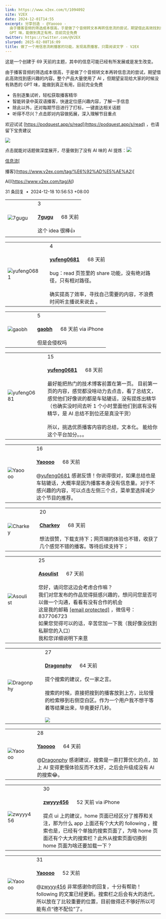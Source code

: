 ```yaml
---
link: https://www.v2ex.com/t/1094092
site: V2EX
date: 2024-12-01T14:55
excerpt: 分享创造 - @Yaoooo -
  由于播客音频的筛选成本很高，于是做了个音频转文本再转信息流的尝试，期望借此高效找到感兴趣的内容。整个产品大量使用了 AI ，但期望呈现给大家的时候没有熟悉的
  GPT 味，能做到真正有用，目前完全免费
twitter: https://twitter.com/@V2EX
slurped: 2025-02-08T16:09
title: 做了一个用信息流刷播客的功能，发现高质播客，只需阅读文字 - V2EX
---
```


这是一个创建于 69 天前的主题，其中的信息可能已经有所发展或是发生改变。

由于播客音频的筛选成本很高，于是做了个音频转文本再转信息流的尝试，期望借此高效找到感兴趣的内容。整个产品大量使用了 AI ，但期望呈现给大家的时候没有熟悉的 GPT 味，能做到真正有用，目前完全免费

- 告别逐集试听，轻松获取播客精华
- 智能转录中英双语播客，快速定位感兴趣内容，了解一手信息
- 除此以外，还对每期节目进行了打标，一键直达相关话题
- 听得不尽兴？点击即对内容做拓展，深入理解节目重点

欢迎试试 [https://podquest.app/s/read](https://podquest.app/s/read) ，也请留下宝贵建议

![](https://r2.gnimoay.com/images/2024-12-689a54037186ee1cc56ddb7fd06dd71c.png)

点击就能对话题做深度展开，尽量做到了没有 AI 味的 AI 提炼：![](https://r2.gnimoay.com/images/2024-12-c7969fb2b0a6dd13a3d7e04bc88a28bd.png)

[](https://www.v2ex.com/tag/%E4%BF%A1%E6%81%AF%E6%B5%81)

[信息流](https://www.v2ex.com/tag/%E4%BF%A1%E6%81%AF%E6%B5%81)[

播客](https://www.v2ex.com/tag/%E6%92%AD%E5%AE%A2)[

AI](https://www.v2ex.com/tag/AI)

31 条回复  **•**  2024-12-18 10:56:53 +08:00

|   |   |   |
|---|---|---|
|![7gugu](https://cdn.v2ex.com/avatar/4ec5/f6e7/147067_normal.png?m=1674312364)||3<br><br>**[7gugu](https://www.v2ex.com/member/7gugu)**      68 天前<br><br>这个 idea 很棒👍|

|   |   |   |
|---|---|---|
|![yufeng0681](https://cdn.v2ex.com/avatar/c468/70d6/383905_normal.png?m=1550194410)||4<br><br>**[yufeng0681](https://www.v2ex.com/member/yufeng0681)**      68 天前<br><br>bug：read 页签里的 share 功能，没有绝对路径，只有相对路径。<br><br>确实提高了效率，寻找自己需要的内容，不浪费时间听主播说来说去 。|

|   |   |   |
|---|---|---|
|![gaobh](https://cdn.v2ex.com/avatar/4a85/8bdd/205723_normal.png?m=1738847557)||5<br><br>**[gaobh](https://www.v2ex.com/member/gaobh)**      68 天前 via iPhone<br><br>但是会侵权吗|

|   |   |   |
|---|---|---|
|![yufeng0681](https://cdn.v2ex.com/avatar/c468/70d6/383905_normal.png?m=1550194410)||15<br><br>**[yufeng0681](https://www.v2ex.com/member/yufeng0681)**      68 天前<br><br>最好能把热门的技术博客前置在第一页。 目前第一页的内容，感觉都没啥动力去点击，看了总结文，感觉他们好像说的都是车轱辘话，没有提炼出精华（也确实没时间去听 1 个小时里面他们到底有没有精华，是 AI 总结不到位还是真没干货）<br><br>所以，挑选优质播客内容的总结，文本化。 能给你这个平台加分。。。|

|   |   |   |
|---|---|---|
|![Yaoooo](https://cdn.v2ex.com/avatar/dc0e/123e/154853_normal.png?m=1734919062)||16<br><br>**[Yaoooo](https://www.v2ex.com/member/Yaoooo)**      68 天前<br><br>@[yufeng0681](https://www.v2ex.com/member/yufeng0681) 感谢反馈！你说得很对，如果总结也是车轱辘话，大概率是因为播客本身没有信息量。对于不感兴趣的内容，可以点击左侧三个点，菜单里选择减少这个节目的推荐。|

|   |   |   |
|---|---|---|
|![Charkey](https://cdn.v2ex.com/avatar/7289/22a0/76237_normal.png?m=1723188861)||20<br><br>**[Charkey](https://www.v2ex.com/member/Charkey)**      68 天前<br><br>想法很赞，下载支持下；网页端的体验也不错，收获了几个感觉不错的播客。等待后续支持下；|

|   |   |   |
|---|---|---|
|![Asoulist](https://cdn.v2ex.com/gravatar/5262cb991928e6384f449214642f8efc?s=48&d=retro)||25<br><br>**[Asoulist](https://www.v2ex.com/member/Asoulist)**      67 天前<br><br>您好，请问您这边会考虑合作嘛？  <br>我们对您发布的作品觉得挺感兴趣的，想问问您是否可以做一个沟通，看看有没有合作的机会  <br>这是我的邮箱 [[email protected]](https://www.v2ex.com/cdn-cgi/l/email-protection) ，微信号：837706723  <br>如果您觉得可以的话，辛苦您加一下我（我好像没找到私聊您的入口）  <br>我和您详细说明下来意|

|   |   |   |
|---|---|---|
|![Dragonphy](https://cdn.v2ex.com/avatar/4dd8/adbe/473553_normal.png?m=1658504639)||27<br><br>**[Dragonphy](https://www.v2ex.com/member/Dragonphy)**      64 天前<br><br>提个搜索的建议，仅一家之言。<br><br>搜索的时候，直接把搜到的播客放到上方，比较慢的检索移到右侧空白区。作为一个用户我不想干等着等结果出来，毕竟要好几秒。<br><br>[![](https://i.imgur.com/oM1rhwB.png)](https://i.imgur.com/oM1rhwB.png)|

|   |   |   |
|---|---|---|
|![Yaoooo](https://cdn.v2ex.com/avatar/dc0e/123e/154853_normal.png?m=1734919062)||28<br><br>**[Yaoooo](https://www.v2ex.com/member/Yaoooo)**      64 天前<br><br>@[Dragonphy](https://www.v2ex.com/member/Dragonphy) 感谢建议，搜索是一直打算优化的点，加上 AI 变得更慢体验反而不太好，之后会升级成没有 AI 的搜索😂。|

|   |   |   |
|---|---|---|
|![zwyyy456](https://cdn.v2ex.com/avatar/65b7/46e9/366118_normal.png?m=1730997579)||30<br><br>**[zwyyy456](https://www.v2ex.com/member/zwyyy456)**      52 天前 via iPhone<br><br>提点 ui 上的建议，home 页面已经区分了推荐和关注，那为什么 app 上面还有个大大的 following ，搜索也是，已经有个单独的搜索页面了，为啥 home 页面还有个大大的搜索栏？此外从搜索页面切换到 home 页面为啥还要加载一下？|

|   |   |   |
|---|---|---|
|![Yaoooo](https://cdn.v2ex.com/avatar/dc0e/123e/154853_normal.png?m=1734919062)||31<br><br>**[Yaoooo](https://www.v2ex.com/member/Yaoooo)**      52 天前<br><br>@[zwyyy456](https://www.v2ex.com/member/zwyyy456) 非常感谢你的回复，十分有帮助！ following 的文案已经更新。搜索栏之后会有大的迭代，所以放在了比较重要的位置，目前做得还不够好所以可能有点“德不配位”了。|